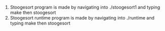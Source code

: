 1. Stoogesort program is made by navigating into ./stoogesort1 and typing make then stoogesort
2. Stoogesort runtime program is made by navigating into ./runtime and typing make then stoogesort